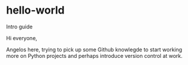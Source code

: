 # hello-world
Intro guide

Hi everyone,

Angelos here, trying to pick up some Github knowlegde to start working more on Python projects and perhaps introduce version control at work.
